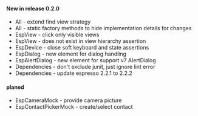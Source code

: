 #### New in release 0.2.0

* All - extend find view strategy
* All - static factory methods to hide implementation details for changes
* EspView - click only visible views
* EspView - does not exist in view hierarchy assertion
* EspDevice - close soft keyboard and state assertions
* EspDialog - new element for dialog handling
* EspAlertDialog - new element for support v7 AlertDialog
* Dependencies - don't exclude junit, just ignore lint error
* Dependencies - update espresso 2.2.1 to 2.2.2

#### planed

* EspCameraMock - provide camera picture
* EspContactPickerMock - create/select contact